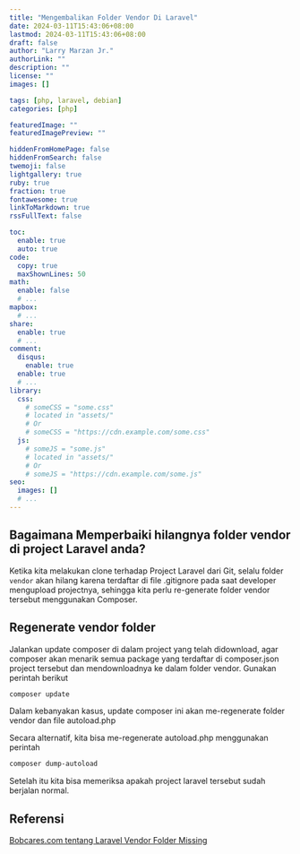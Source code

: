 ```yaml
---
title: "Mengembalikan Folder Vendor Di Laravel"
date: 2024-03-11T15:43:06+08:00
lastmod: 2024-03-11T15:43:06+08:00
draft: false 
author: "Larry Marzan Jr."
authorLink: ""
description: ""
license: ""
images: []

tags: [php, laravel, debian]
categories: [php]

featuredImage: ""
featuredImagePreview: ""

hiddenFromHomePage: false
hiddenFromSearch: false
twemoji: false
lightgallery: true
ruby: true
fraction: true
fontawesome: true
linkToMarkdown: true
rssFullText: false

toc:
  enable: true
  auto: true
code:
  copy: true
  maxShownLines: 50
math:
  enable: false
  # ...
mapbox:
  # ...
share:
  enable: true
  # ...
comment:
  disqus:
    enable: true
  enable: true
  # ...
library:
  css:
    # someCSS = "some.css"
    # located in "assets/"
    # Or
    # someCSS = "https://cdn.example.com/some.css"
  js:
    # someJS = "some.js"
    # located in "assets/"
    # Or
    # someJS = "https://cdn.example.com/some.js"
seo:
  images: []
  # ...
---
```

## Bagaimana Memperbaiki hilangnya folder vendor di project Laravel anda?
Ketika kita melakukan clone terhadap Project Laravel dari Git, selalu folder `vendor` akan
hilang karena terdaftar di file .gitignore pada saat developer mengupload projectnya,
sehingga kita perlu re-generate folder vendor tersebut menggunakan Composer.
 

## Regenerate vendor folder
Jalankan update composer di dalam project yang telah didownload, agar composer akan menarik
semua package yang terdaftar di composer.json project tersebut dan mendownloadnya ke dalam
folder vendor. Gunakan perintah berikut
```bash
composer update
```
Dalam kebanyakan kasus, update composer ini akan me-regenerate folder vendor dan file
autoload.php

Secara alternatif, kita bisa me-regenerate autoload.php menggunakan perintah
```bash
composer dump-autoload
```

Setelah itu kita bisa memeriksa apakah project laravel tersebut sudah berjalan normal.

## Referensi
[Bobcares.com tentang Laravel Vendor Folder Missing](https://bobcares.com/blog/laravel-vendor-folder-missing/)
